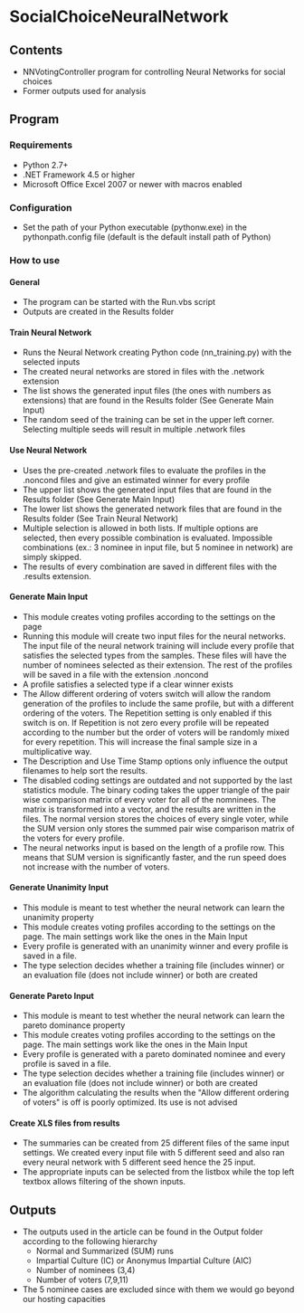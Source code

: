 # SocialChoiceNeuralNetwork
## Contents
  - NNVotingController program for controlling Neural Networks for social choices
  - Former outputs used for analysis

## Program
### Requirements
  - Python 2.7+
  - .NET Framework 4.5 or higher
  - Microsoft Office Excel 2007 or newer with macros enabled

### Configuration
  - Set the path of your Python executable (pythonw.exe) in the pythonpath.config file (default is the default install path of Python)

### How to use
#### General
  - The program can be started with the Run.vbs script
  - Outputs are created in the Results folder

#### Train Neural Network
  - Runs the Neural Network creating Python code (nn_training.py) with the selected inputs
  - The created neural networks are stored in files with the .network extension
  - The list shows the generated input files (the ones with numbers as extensions) that are found in the Results folder (See Generate Main Input)
  - The random seed of the training can be set in the upper left corner. Selecting multiple seeds will result in multiple .network files

#### Use Neural Network
  - Uses the pre-created .network files to evaluate the profiles in the .noncond files and give an estimated winner for every profile
  - The upper list shows the generated input files that are found in the Results folder (See Generate Main Input)
  - The lower list shows the generated network files that are found in the Results folder (See Train Neural Network)
  - Multiple selection is allowed in both lists. If multiple options are selected, then every possible combination is evaluated. Impossible combinations (ex.: 3 nominee in input file, but 5 nominee in network) are simply skipped.
  - The results of every combination are saved in different files with the .results extension.

#### Generate Main Input
  - This module creates voting profiles according to the settings on the page
  - Running this module will create two input files for the neural networks. The input file of the neural network training will include every profile that satisfies the selected types from the samples. These files will have the number of nominees selected as their extension. The rest of the profiles will be saved in a file with the extension .noncond
  - A profile satisfies a selected type if a clear winner exists
  - The Allow different ordering of voters switch will allow the random generation of the profiles to include the same profile, but with a different ordering of the voters. The Repetition setting is only enabled if this switch is on. If Repetition is not zero every profile will be repeated according to the number but the order of voters will be randomly mixed for every repetition. This will increase the final sample size in a multiplicative way.
  - The Description and Use Time Stamp options only influence the output filenames to help sort the results.
  - The disabled coding settings are outdated and not supported by the last statistics module. The binary coding takes the upper triangle of the pair wise comparison matrix of every voter for all of the nomninees. The matrix is transformed into a vector, and the results are written in the files. The normal version stores the choices of every single voter, while the SUM version only stores the summed pair wise comparison matrix of the voters for every profile.
  - The neural networks input is based on the length of a profile row. This means that SUM version is significantly faster, and the run speed does not increase with the number of voters.

#### Generate Unanimity Input
  - This module is meant to test whether the neural network can learn the unanimity property
  - This module creates voting profiles according to the settings on the page. The main settings work like the ones in the Main Input
  - Every profile is generated with an unanimity winner and every profile is saved in a file.
  - The type selection decides whether a training file (includes winner) or an evaluation file (does not include winner) or both are created
  
#### Generate Pareto Input
  - This module is meant to test whether the neural network can learn the pareto dominance property
  - This module creates voting profiles according to the settings on the page. The main settings work like the ones in the Main Input
  - Every profile is generated with a pareto dominated nominee and every profile is saved in a file.
  - The type selection decides whether a training file (includes winner) or an evaluation file (does not include winner) or both are created
  - The algorithm calculating the results when the "Allow different ordering of voters" is off is poorly optimized. Its use is not advised

#### Create XLS files from results
  - The summaries can be created from 25 different files of the same input settings. We created every input file with 5 different seed and also ran every neural network with 5 different seed hence the 25 input.
  - The appropriate inputs can be selected from the listbox while the top left textbox allows filtering of the shown inputs.

## Outputs
  - The outputs used in the article can be found in the Output folder according to the following hierarchy
    - Normal and Summarized (SUM) runs
    - Impartial Culture (IC) or Anonymus Impartial Culture (AIC)
    - Number of nominees (3,4)
    - Number of voters (7,9,11)
  - The 5 nominee cases are excluded since with them we would go beyond our hosting capacities
  
